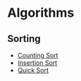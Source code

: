 # Algorithms

## Sorting 

* [Counting Sort](https://github.com/RidazFluent/Algorithms/blob/master/Sort/CountingSort.java)
* [Insertion Sort](https://github.com/RidazFluent/Algorithms/blob/master/Sort/InsertionSort.java)
* [Quick Sort](https://github.com/RidazFluent/Algorithms/blob/master/Sort/QuickSort.java)
